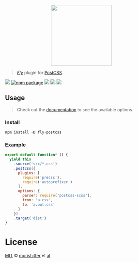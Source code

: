 <div align="center">
  <a href="http://github.com/flyjs/fly">
    <img width=200px  src="https://cloud.githubusercontent.com/assets/8317250/8733685/0be81080-2c40-11e5-98d2-c634f076ccd7.png">
  </a>
</div>

> _[Fly][fly]_ plugin for [PostCSS](https://github.com/postcss/postcss).

[![][fly-badge]][fly]
[![npm package][npm-ver-link]][releases]
[![][dl-badge]][npm-pkg-link]
[![][travis-badge]][travis-link]
[![][mit-badge]][mit]

## Usage
> Check out the [documentation](https://github.com/postcss/postcss) to see the available options.

### Install

```a
npm install -D fly-postcss
```

### Example

```js
export default function* () {
  yield this
    .source('src/*.css')
    .postcss({
      plugins: [
        require('precss'),
        require('autoprefixer')
      ],
      options: {
        parser: require('postcss-scss'),
        from: 'a.css',
        to: 'a.out.css'
      }
    })
    .target('dist')
}
```

# License

[MIT][mit] © [morishitter][author] et [al][contributors]


[mit]:          http://opensource.org/licenses/MIT
[author]:       http://github.com/morishitter
[contributors]: https://github.com/morishitter/fly-postcss/graphs/contributors
[releases]:     https://github.com/morishitter/fly-postcss/releases
[fly]:          https://www.github.com/flyjs/fly
[fly-badge]:    https://img.shields.io/badge/fly-JS-05B3E1.svg?style=flat-square
[mit-badge]:    https://img.shields.io/badge/license-MIT-444444.svg?style=flat-square
[npm-pkg-link]: https://www.npmjs.org/package/fly-postcss
[npm-ver-link]: https://img.shields.io/npm/v/fly-postcss.svg?style=flat-square
[dl-badge]:     http://img.shields.io/npm/dm/fly-postcss.svg?style=flat-square
[travis-link]:  https://travis-ci.org/postcss/fly-postcss
[travis-badge]: http://img.shields.io/travis/postcss/fly-postcss.svg?style=flat-square

